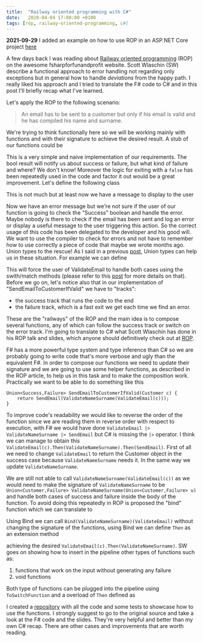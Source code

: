 ```yaml
---
title:  "Railway oriented programming with C#"
date:   2020-04-04 17:00:00 +0100
tags: [rop, railway-oriented-programming, c#]
---
```


**2021-09-29** I added an example on how to use ROP in an ASP.NET Core project [here](https://davidelettieri.it/rop/'railway/oriented/programming'/c%23/2021/09/29/ROP-in-ASPNET-core.html)

A few days back I was reading about [Railway oriented programming](https://fsharpforfunandprofit.com/rop/) (ROP) on the awesome fsharpforfunandprofit website. Scott Wlaschin (SW) describe a functional approach to error handling not regarding only exceptions but in general how to handle *deviations* from the happy path. I really liked his approach and I tried to translate the F# code to C# and in this post I'll briefly recap what I've learned.

Let's apply the ROP to the following scenario: 

>An email has to be sent to a customer but only if his email is valid and he has compiled his name and surname. 

We're trying to think functionally here so we will be working mainly with functions and with their signature to achieve the desired result. A stub of our functions could be

<script src="https://gist.github.com/davidelettieri/3bdbb6315d3a9e08a585a74974a2b712.js"></script>

This is a very simple and naive implementation of our requirements. The bool result will notify us about success or failure, but what kind of failure and where? We don't know! Moreover the logic for exiting with a `false` has been repeatedly used in the code and factor it out would be a great improvement. Let's define the following class

<script src="https://gist.github.com/davidelettieri/17fc206f87ec97d3ffd80d7ad25a1520.js"></script>

This is not much but at least now we have a message to display to the user

<script src="https://gist.github.com/davidelettieri/95ef8dbdb5eae0cd2714a64b366f7b57.js"></script>

Now we have an error message but we're not sure if the user of our function is going to check the "Success" boolean and handle the error. Maybe nobody is there to check if the email has been sent and log an error or display a useful message to the user triggering this action. So the correct usage of this code has been delegated to the developer and his good will. We want to use the compiler to check for errors and not have to remember how to use correctly a piece of code that maybe we wrote months ago. Union types to the rescue! As I said in a previous [post](2020-03-21-a-tagged-union-example.md), Union types can help us in these situation. For example we can define

<script src="https://gist.github.com/davidelettieri/744df9e717240608ee3672e5df799544.js"></script>

This will force the user of ValidateEmail to handle both cases using the swith/match methods (please refer to this [post](2020-03-21-a-tagged-union-example.md) for more details on that). Before we go on, let's notice also that in our implementation of "SendEmailToCustomerIfValid" we have to "tracks":
- the success track that runs the code to the end
- the failure track, which is a fast exit we get each time we find an error.

These are the "railways" of the ROP and the main idea is to compose several functions, any of which can follow the success track or switch on the error track. I'm going to translate to C# what Scott Wlaschin has done in his ROP talk and slides, which anyone should definitively check out at [ROP](https://fsharpforfunandprofit.com/rop/).

F# has a more powerful type system and type inference than C# so we are probably going to write code that's more verbose and ugly than the equivalent F#. In order to compose our functions we need to update their signature and we are going to use some helper functions, as described in the ROP article, to help us in this task and to make the composition work. Practically we want to be able to do something like this 

```
Union<Success,Failure> SendEmailToCustomerIfValid(Customer c) { 
    return SendEmail(ValidateNameSurname(ValidateEmail(c)));
}
```

To improve code's readability we would like to reverse the order of the function since we are reading them in reverse order with respect to execution, with F# we would have done `ValidateEmail |> ValidateNameSurname |> SendEmail` but C# is missing the `|>` operator. I think we can manage to obtain this `ValidateEmail(c).Then(ValidateNameSurname).Then(SendEmail)`. First of all we need to change `ValidateEmail` to return the Customer object in the success case because `ValidateNameSurname` needs it. In the same way we update `ValidateNameSurname`.

<script src="https://gist.github.com/davidelettieri/05924714163a02cfb7598be9634231c8.js"></script>

We are still not able to call `ValidateNameSurname(ValidateEmail(c))` as we would need to make the signature of `ValidateNameSurname` to be `Union<Customer,Failure> ValidateNameSurname(Union<Customer,Failure> u)` and handle both cases of success and failure inside the body of the function. To avoid doing this repeatedly in ROP is proposed the "bind" function which we can translate to 

<script src="https://gist.github.com/davidelettieri/05bcd14c55fe22be0841f740b9b55097.js"></script>

Using Bind we can call `Bind(ValidateNameSurname)(ValidateEmail)` without changing the signature of the functions, using Bind we can define `Then` as an extension method

<script src="https://gist.github.com/davidelettieri/7eed4df336c6fe9ed78ef52af838288b.js"></script>

achieving the desired `ValidateEmail(c).Then(ValidateNameSurname)`. SW goes on showing how to insert in the pipeline other types of functions such as:

1. functions that work on the input without generating any failure
2. void functions
	
Both type of functions can be plugged into the pipeline using `ToSwitchFunction` and a overload of `Then` defined as

<script src="https://gist.github.com/davidelettieri/a5b3918ec1ffbe863b88ac0eec874abf.js"></script>

I created a [repository](https://github.com/davidelettieri/ROP) with all the code and some tests to showcase how to use the functions. I strongly suggest to go to the original source and take a look at the F# code and the slides. They're very helpful and better than my own C# recap. There are other cases and improvements that are worth reading.
